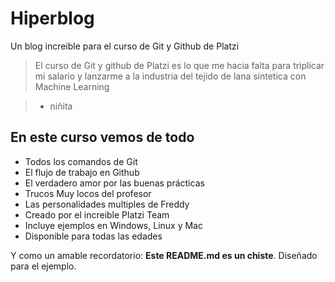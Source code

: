 # Hiperblog
Un blog increible para el curso de Git y Github de Platzi

> El curso de Git y github de Platzi es lo que me hacia falta para triplicar mi salario y lanzarme a la industria del tejido de lana sintetica con Machine Learning

> - niñita


## En este curso vemos de todo
* Todos los comandos de Git
* El flujo de trabajo en Github
* El verdadero amor por las buenas prácticas
* Trucos Muy locos del profesor
* Las personalidades multiples de Freddy
* Creado por el increible Platzi Team
* Incluye ejemplos en Windows, Linux y Mac
* Disponible para todas las edades

Y como un amable recordatorio: **Este README.md es un chiste**. Diseñado para el ejemplo.